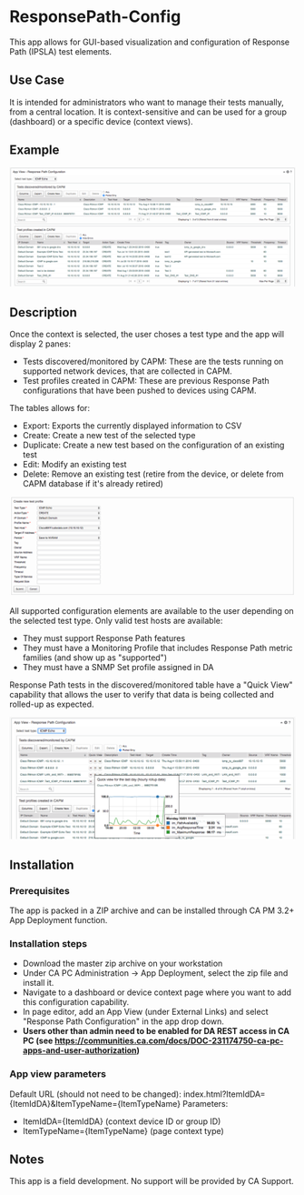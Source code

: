 # ResponsePath-Config
This app allows for GUI-based visualization and configuration of Response Path (IPSLA) test elements.

## Use Case
It is intended for administrators who want to manage their tests manually, from a central location.
It is context-sensitive and can be used for a group (dashboard) or a specific device (context views).

## Example
![Response Path List Tables](screenshot%231.png)

## Description
Once the context is selected, the user choses a test type and the app will display 2 panes: 
* Tests discovered/monitored by CAPM: These are the tests running on supported network devices, that are collected in CAPM. 
* Test profiles created in CAPM: These are previous Response Path configurations that have been pushed to devices using CAPM.

The tables allows for:
* Export: Exports the currently displayed information to CSV
* Create: Create a new test of the selected type
* Duplicate: Create a new test based on the configuration of an existing test
* Edit: Modify an existing test
* Delete: Remove an existing test (retire from the device, or delete from CAPM database if it's already retired)

![Response Path List Tables](screenshot%232.png)

All supported configuration elements are available to the user depending on the selected test type.
Only valid test hosts are available: 
* They must support Response Path features
* They must have a Monitoring Profile that includes Response Path metric families (and show up as "supported")
* They must have a SNMP Set profile assigned in DA

Response Path tests in the discovered/monitored table have a "Quick View" capability that allows the user to verify that data is being collected and rolled-up as expected.

![Response Path List Tables](screenshot%233.png)

## Installation

### Prerequisites
The app is packed in a ZIP archive and can be installed through CA PM 3.2+ App Deployment function.

### Installation steps
* Download the master zip archive on your workstation
* Under CA PC Administration -> App Deployment, select the zip file and install it.
* Navigate to a dashboard or device context page where you want to add this configuration capability.
* In page editor, add an App View (under External Links) and select "Response Path Configuration" in the app drop down.
* **Users other than admin need to be enabled for DA REST access in CA PC (see https://communities.ca.com/docs/DOC-231174750-ca-pc-apps-and-user-authorization)**

### App view parameters
Default URL (should not need to be changed): index.html?ItemIdDA={ItemIdDA}&ItemTypeName={ItemTypeName}
Parameters:
* ItemIdDA={ItemIdDA} (context device ID or group ID)
* ItemTypeName={ItemTypeName} (page context type)

## Notes
This app is a field development. No support will be provided by CA Support.

